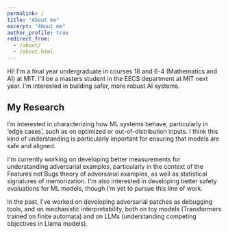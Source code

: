 ```yaml
---
permalink: /
title: "About me"
excerpt: "About me"
author_profile: true
redirect_from: 
  - /about/
  - /about.html
---
```


Hi! I'm a final year undergraduate in courses 18 and 6-4 (Mathematics and AI) at MIT. I'll be a masters student in the EECS department at MIT next year. I'm interested in building safer, more robust AI systems.

My Research
------

I’m interested in characterizing how ML systems behave, particularly in ‘edge cases’, such as on optimized or out-of-distribution inputs. I think this kind of understanding is particularly important for ensuring that models are safe and aligned. 

I'm currently working on developing better measurements for understanding adversarial examples, particularly in the context of the Features not Bugs theory of adversarial examples, as well as statistical signatures of memorization. I'm also interested in developing better safety evaluations for ML models, though I'm yet to pursue this line of work. 

In the past, I've worked on developing adversarial patches as debugging tools, and on mechanistic interpretability, both on toy models (Transformers trained on finite automata) and on LLMs  (understanding competing objectives in Llama models).

